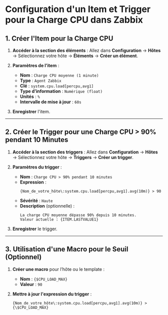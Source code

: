 # Configuration d'un Item et Trigger pour la Charge CPU dans Zabbix

## 1. Créer l'Item pour la Charge CPU

1. **Accéder à la section des éléments** :
   Allez dans **Configuration** → **Hôtes** → Sélectionnez votre hôte → **Éléments** → **Créer un élément**.

2. **Paramètres de l'item** :
   - **Nom** : `Charge CPU moyenne (1 minute)`
   - **Type** : `Agent Zabbix`
   - **Clé** : `system.cpu.load[percpu,avg1]`
   - **Type d’information** : `Numérique (float)`
   - **Unités** : `%`
   - **Intervalle de mise à jour** : `60s`

3. **Enregistrer** l'item.

---

## 2. Créer le Trigger pour une Charge CPU > 90% pendant 10 Minutes

1. **Accéder à la section des triggers** :
   Allez dans **Configuration** → **Hôtes** → Sélectionnez votre hôte → **Triggers** → **Créer un trigger**.

2. **Paramètres du trigger** :
   - **Nom** : `Charge CPU > 90% pendant 10 minutes`
   - **Expression** :
     ```plaintext
     {Nom_de_votre_hôte\:system.cpu.load[percpu,avg1].avg(10m)} > 90
     ```
   - **Sévérité** : `Haute`
   - **Description** (optionnelle) :
     ```plaintext
     La charge CPU moyenne dépasse 90% depuis 10 minutes.
     Valeur actuelle : {ITEM.LASTVALUE1}
     ```

3. **Enregistrer** le trigger.

---

## 3. Utilisation d'une Macro pour le Seuil (Optionnel)

1. **Créer une macro** pour l’hôte ou le template :
   - **Nom** : `{$CPU_LOAD_MAX}`
   - **Valeur** : `90`

2. **Mettre à jour l'expression du trigger** :
   ```plaintext
   {Nom_de_votre_hôte\:system.cpu.load[percpu,avg1].avg(10m)} > {\$CPU_LOAD_MAX}
